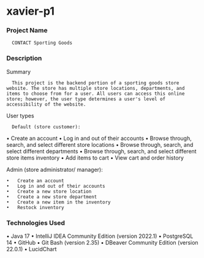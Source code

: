 # xavier-p1

### Project Name

      CONTACT Sporting Goods

### Description

Summary

      This project is the backend portion of a sporting goods store website. The store has multiple store locations, departments, and items to choose from for a user. All users can access this online store; however, the user type determines a user's level of accessibility of the website.

User types

      Default (store customer):
• Create an account
   • Log in and out of their accounts
   • Browse through, search, and select different store locations
   • Browse through, search, and select different departments
   • Browse through, search, and select different store items inventory
   • Add items to cart
   • View cart and order history
    
  Admin (store administrator/ manager):
  
    •	Create an account
    •	Log in and out of their accounts
    •	Create a new store location
    •	Create a new store department
    •	Create a new item in the inventory
    •	Restock inventory
    
### Technologies Used

  • Java 17
  • IntelliJ IDEA Community Edition (version 2022.1)
  • PostgreSQL 14
  • GitHub
  • Git Bash (version 2.35)
  • DBeaver Community Edition (version 22.0.1)
  • LucidChart
